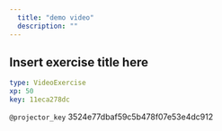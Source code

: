 ```yaml
---
  title: "demo video"
  description: ""
---
```


## Insert exercise title here

```yaml
type: VideoExercise 
xp: 50 
key: 11eca278dc   
```

`@projector_key`
3524e77dbaf59c5b478f07e53e4dc912